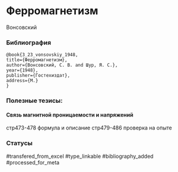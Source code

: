 # Ферромагнетизм

Вонсовский

### Библиография
```
@book{3_23_vonsovskiy_1948,
title={Ферромагнетизм},
author={Вонсовский, С. В. and Шур, Я. С.},
year={1948},
publisher={Гостехиздат},
address={М.}
}
```

### Полезные тезисы:

#### Связь магнитной проницаемости и напряжений
стр473-478 формула и описание
стр479-486 проверка на опыте


### Статусы
#transfered_from_excel 
#type_linkable
#bibliography_added
#processed_for_meta

